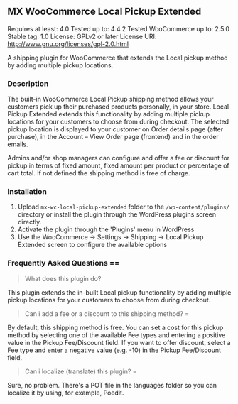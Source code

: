 ## MX WooCommerce Local Pickup Extended 

Requires at least: 4.0
Tested up to: 4.4.2
Tested WooCommerce up to: 2.5.0
Stable tag: 1.0
License: GPLv2 or later
License URI: http://www.gnu.org/licenses/gpl-2.0.html

A shipping plugin for WooCommerce that extends the Local pickup method by adding multiple pickup locations.

### Description

The built-in WooCommerce Local Pickup shipping method allows your customers pick up their purchased products personally, in your store. Local Pickup Extended extends this functionality by adding multiple pickup locations for your customers to choose from during checkout. The selected pickup location is displayed to your customer on Order details page (after purchase), in the Account – View Order page (frontend) and in the order emails. 

Admins and/or shop managers can configure and offer a fee or discount for pickup in terms of fixed amount, fixed amount per product or percentage of cart total. If not defined the shipping method is free of charge.

### Installation

1. Upload `mx-wc-local-pickup-extended` folder to the `/wp-content/plugins/` directory or install the plugin through the WordPress plugins screen directly.
2. Activate the plugin through the 'Plugins' menu in WordPress
3. Use the WooCommerce -> Settings -> Shipping -> Local Pickup Extended screen to configure the available options


### Frequently Asked Questions ==

> What does this plugin do? 

This plugin extends the in-built Local pickup functionality by adding multiple pickup locations for your customers to choose from during checkout.

> Can i add a fee or a discount to this shipping method? =

By default, this shipping method is free. You can set a cost for this pickup method by selecting one of the available Fee types and entering a positive value in the Pickup Fee/Discount field. If you want to offer discount, select a Fee type and enter a negative value (e.g. -10) in the Pickup Fee/Discount field.

> Can i localize (translate) this plugin? =

Sure, no problem. There's a POT file in the languages folder so you can localize it by using, for example, Poedit.

